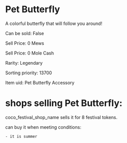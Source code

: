 # Pet Butterfly

A colorful butterfly that will follow you around!

Can be sold: False

Sell Price: 0 Mews

Sell Price: 0 Mole Cash

Rarity: Legendary

Sorting priority: 13700

Item uid: Pet Butterfly Accessory

# shops selling Pet Butterfly:

coco_festival_shop_name sells it for 8 festival tokens.

  can buy it when meeting conditions: 

    - it is summer